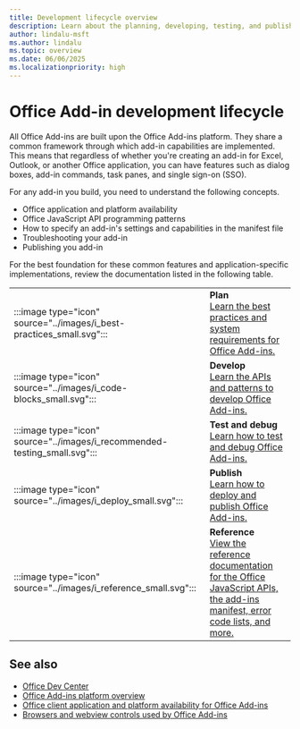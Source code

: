 ```yaml
---
title: Development lifecycle overview
description: Learn about the planning, developing, testing, and publishing lifecycle events.
author: lindalu-msft
ms.author: lindalu
ms.topic: overview
ms.date: 06/06/2025
ms.localizationpriority: high
---
```


# Office Add-in development lifecycle

All Office Add-ins are built upon the Office Add-ins platform. They share a common framework through which add-in capabilities are implemented. This means that regardless of whether you're creating an add-in for Excel, Outlook, or another Office application, you can have features such as dialog boxes, add-in commands, task panes, and single sign-on (SSO).

For any add-in you build, you need to understand the following concepts.

- Office application and platform availability
- Office JavaScript API programming patterns
- How to specify an add-in's settings and capabilities in the manifest file
- Troubleshooting your add-in
- Publishing you add-in

For the best foundation for these common features and application-specific implementations, review the documentation listed in the following table.

|               |               |
| ------------- | ------------- |
| :::image type="icon" source="../images/i_best-practices_small.svg"::: | **Plan**<br>[Learn the best practices and system requirements for Office Add-ins.](../concepts/add-in-development-best-practices.md) |
| :::image type="icon" source="../images/i_code-blocks_small.svg"::: | **Develop**<br>[Learn the APIs and patterns to develop Office Add-ins.](../develop/develop-overview.md) |
| :::image type="icon" source="../images/i_recommended-testing_small.svg"::: | **Test and debug**<br>[Learn how to test and debug Office Add-ins.](../testing/test-debug-office-add-ins.md) |
| :::image type="icon" source="../images/i_deploy_small.svg"::: | **Publish**<br>[Learn how to deploy and publish Office Add-ins.](../publish/publish.md) |
| :::image type="icon" source="../images/i_reference_small.svg"::: | **Reference**<br>[View the reference documentation for the Office JavaScript APIs, the add-ins manifest, error code lists, and more.](../reference/javascript-api-for-office.md) |

## See also

- [Office Dev Center](https://developer.microsoft.com/office)
- [Office Add-ins platform overview](../overview/office-add-ins.md)
- [Office client application and platform availability for Office Add-ins](/javascript/api/requirement-sets)
- [Browsers and webview controls used by Office Add-ins](browsers-used-by-office-web-add-ins.md)
